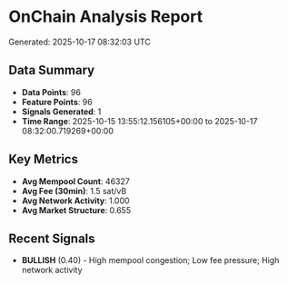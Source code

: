 # OnChain Analysis Report
Generated: 2025-10-17 08:32:03 UTC

## Data Summary
- **Data Points**: 96
- **Feature Points**: 96
- **Signals Generated**: 1
- **Time Range**: 2025-10-15 13:55:12.156105+00:00 to 2025-10-17 08:32:00.719269+00:00

## Key Metrics
- **Avg Mempool Count**: 46327
- **Avg Fee (30min)**: 1.5 sat/vB
- **Avg Network Activity**: 1.000
- **Avg Market Structure**: 0.655

## Recent Signals
- **BULLISH** (0.40) - High mempool congestion; Low fee pressure; High network activity
